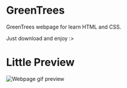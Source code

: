 # GreenTrees
GreenTrees webpage for learn HTML and CSS.

Just download and enjoy :>

# Little Preview

![Webpage gif preview](GreenTrees.gif)
